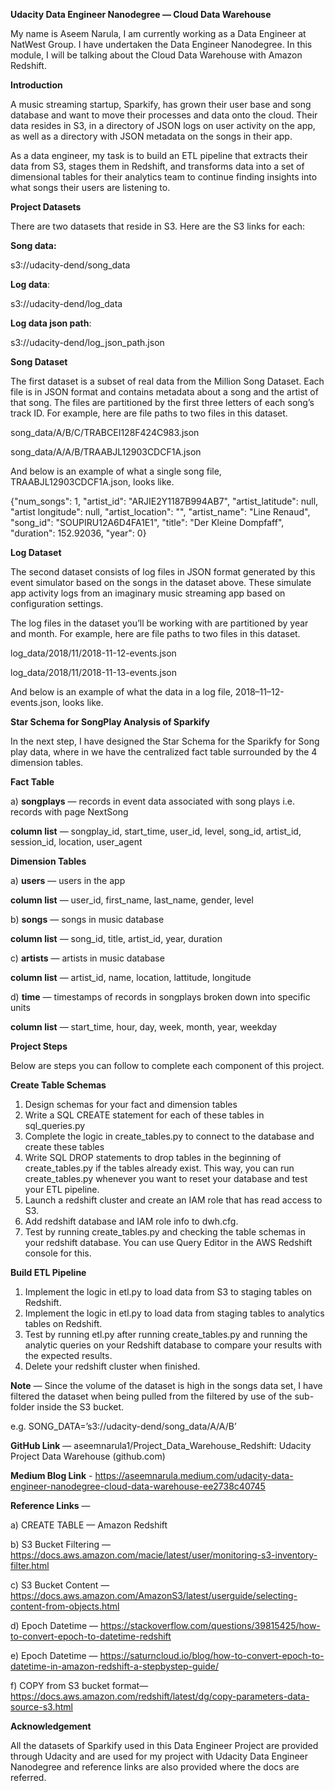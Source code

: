 **Udacity Data Engineer Nanodegree — Cloud Data Warehouse**

My name is Aseem Narula, I am currently working as a Data Engineer at NatWest Group. I have undertaken the Data Engineer Nanodegree. In this module, I will be talking about the Cloud Data Warehouse with Amazon Redshift.

**Introduction**

A music streaming startup, Sparkify, has grown their user base and song database and want to move their processes and data onto the cloud. Their data resides in S3, in a directory of JSON logs on user activity on the app, as well as a directory with JSON metadata on the songs in their app.

As a data engineer, my task is to build an ETL pipeline that extracts their data from S3, stages them in Redshift, and transforms data into a set of dimensional tables for their analytics team to continue finding insights into what songs their users are listening to.


**Project Datasets**


There are two datasets that reside in S3. Here are the S3 links for each:

**Song data:** 

s3://udacity-dend/song_data

**Log data**: 

s3://udacity-dend/log_data

**Log data json path**: 

s3://udacity-dend/log_json_path.json

**Song Dataset**

The first dataset is a subset of real data from the Million Song Dataset. Each file is in JSON format and contains metadata about a song and the artist of that song. The files are partitioned by the first three letters of each song’s track ID. For example, here are file paths to two files in this dataset.

song_data/A/B/C/TRABCEI128F424C983.json

song_data/A/A/B/TRAABJL12903CDCF1A.json

And below is an example of what a single song file, TRAABJL12903CDCF1A.json, looks like.


{"num_songs": 1, "artist_id": "ARJIE2Y1187B994AB7", "artist_latitude": null, "artist
longitude": null, "artist_location": "", "artist_name": "Line Renaud", "song_id": "SOUPIRU12A6D4FA1E1", "title": "Der Kleine Dompfaff", "duration": 152.92036, "year": 0}

**Log Dataset**

The second dataset consists of log files in JSON format generated by this event simulator based on the songs in the dataset above. These simulate app activity logs from an imaginary music streaming app based on configuration settings.

The log files in the dataset you’ll be working with are partitioned by year and month. For example, here are file paths to two files in this dataset.

log_data/2018/11/2018-11-12-events.json

log_data/2018/11/2018-11-13-events.json

And below is an example of what the data in a log file, 2018–11–12-events.json, looks like.


**Star Schema for SongPlay Analysis of Sparkify**

In the next step, I have designed the Star Schema for the Sparikfy for Song play data, where in we have the centralized fact table surrounded by the 4 dimension tables.

**Fact Table**

a) **songplays** — records in event data associated with song plays i.e. records with page NextSong

**column list** — songplay_id, start_time, user_id, level, song_id, artist_id, session_id, location, user_agent

**Dimension Tables**

a) **users** — users in the app

**column list** — user_id, first_name, last_name, gender, level

b) **songs** — songs in music database

**column list** — song_id, title, artist_id, year, duration

c) **artists** — artists in music database

**column list** — artist_id, name, location, lattitude, longitude

d) **time** — timestamps of records in songplays broken down into specific units

**column list** — start_time, hour, day, week, month, year, weekday


**Project Steps**

Below are steps you can follow to complete each component of this project.

**Create Table Schemas**

1. Design schemas for your fact and dimension tables
2. Write a SQL CREATE statement for each of these tables in sql_queries.py
3. Complete the logic in create_tables.py to connect to the database and create these tables
4. Write SQL DROP statements to drop tables in the beginning of create_tables.py if the tables already exist. This way, you can run create_tables.py whenever you want to reset your database and test your ETL pipeline.
5. Launch a redshift cluster and create an IAM role that has read access to S3.
6. Add redshift database and IAM role info to dwh.cfg.
7. Test by running create_tables.py and checking the table schemas in your redshift database. You can use Query Editor in the AWS Redshift console for this.



**Build ETL Pipeline**
1. Implement the logic in etl.py to load data from S3 to staging tables on Redshift.
2. Implement the logic in etl.py to load data from staging tables to analytics tables on Redshift.
3. Test by running etl.py after running create_tables.py and running the analytic queries on your Redshift database to compare your results with the expected results.
4. Delete your redshift cluster when finished.


**Note** — Since the volume of the dataset is high in the songs data set, I have filtered the dataset when being pulled from the filtered by use of the sub-folder inside the S3 bucket.

e.g. SONG_DATA=’s3://udacity-dend/song_data/A/A/B’

**GitHub Link** — aseemnarula1/Project_Data_Warehouse_Redshift: Udacity Project Data Warehouse (github.com)

**Medium Blog Link** - https://aseemnarula.medium.com/udacity-data-engineer-nanodegree-cloud-data-warehouse-ee2738c40745
 
**Reference Links** —

a) CREATE TABLE — Amazon Redshift

b) S3 Bucket Filtering — https://docs.aws.amazon.com/macie/latest/user/monitoring-s3-inventory-filter.html

c) S3 Bucket Content — https://docs.aws.amazon.com/AmazonS3/latest/userguide/selecting-content-from-objects.html

d) Epoch Datetime — https://stackoverflow.com/questions/39815425/how-to-convert-epoch-to-datetime-redshift

e) Epoch Datetime — https://saturncloud.io/blog/how-to-convert-epoch-to-datetime-in-amazon-redshift-a-stepbystep-guide/

f) COPY from S3 bucket format— https://docs.aws.amazon.com/redshift/latest/dg/copy-parameters-data-source-s3.html


**Acknowledgement**


All the datasets of Sparkify used in this Data Engineer Project are provided through Udacity and are used for my project with Udacity Data Engineer Nanodegree and reference links are also provided where the docs are referred.







